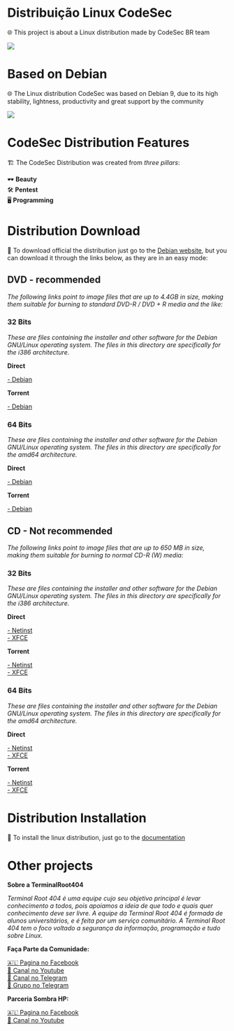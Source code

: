 # Distribuição Linux CodeSec

🌐 This project is about a Linux distribution made by CodeSec BR team

<img src="http://i.imgur.com/6A9pbWZ.jpg">

# Based on Debian

🌐 The Linux distribution CodeSec was based on Debian 9, due to its high stability, lightness, productivity and great support by the community

<img src="http://i.imgur.com/HNj7kbQ.png">

# CodeSec Distribution Features

🏗 The CodeSec Distribution was created from <i>three pillars</i>:

🕶 <B> Beauty </b><br>
🛠 <B> Pentest </b><br>
🖥 <B> Programming </b><br>

# Distribution Download

💽 To download official the distribution just go to the <a href="https://www.debian.org/CD/http-ftp/#stable">Debian website</a>, but you can download it through the links below, as they are in an easy mode:<br>

<h2>DVD - recommended</h2>

<i> The following links point to image files that are up to 4.4GB in size, making them suitable for burning to standard DVD-R / DVD + R media and the like: </i>

<h3>32 Bits</h3>

<i> These are files containing the installer and other software for the Debian GNU/Linux operating system. The files in this directory are specifically for the i386 architecture.</i>

<b>Direct</b>

<a href="https://cdimage.debian.org/debian-cd/current/i386/iso-dvd/debian-9.1.0-i386-DVD-1.iso">- Debian</a>

<b>Torrent</b>

<a href="https://cdimage.debian.org/debian-cd/current/i386/bt-dvd/debian-9.1.0-i386-DVD-1.iso.torrent">- Debian</a><br>

<h3>64 Bits</h3>

<i> These are files containing the installer and other software for the Debian GNU/Linux operating system. The files in this directory are specifically for the amd64 architecture.</i>

<b>Direct</b>

<a href="https://cdimage.debian.org/debian-cd/current/amd64/iso-dvd/debian-9.1.0-amd64-DVD-1.iso">- Debian</a>

<b>Torrent</b>

<a href="https://cdimage.debian.org/debian-cd/current/amd64/bt-dvd/debian-9.1.0-amd64-DVD-1.iso.torrent">- Debian</a><br>

<h2>CD - Not recommended</h2>

<i> The following links point to image files that are up to 650 MB in size, making them suitable for burning to normal CD-R (W) media: </i>

<h3>32 Bits</h3>

<i> These are files containing the installer and other software for the Debian GNU/Linux operating system. The files in this directory are specifically for the i386 architecture.</i>

<b>Direct</b>

<a href="https://cdimage.debian.org/debian-cd/current/i386/iso-cd/debian-9.1.0-i386-netinst.iso">- Netinst</a><br>
<a href="https://cdimage.debian.org/debian-cd/current/i386/iso-cd/debian-9.1.0-i386-xfce-CD-1.iso">- XFCE</a><br>

<b>Torrent</b>

<a href="https://cdimage.debian.org/debian-cd/current/i386/bt-cd/debian-9.1.0-i386-netinst.iso.torrent">- Netinst</a><br>
<a href="https://cdimage.debian.org/debian-cd/current/i386/bt-cd/debian-9.1.0-i386-xfce-CD-1.iso.torrent">- XFCE</a><br>

<h3>64 Bits</h3>

<i> These are files containing the installer and other software for the Debian GNU/Linux operating system. The files in this directory are specifically for the amd64 architecture.</i>

<b>Direct</b>

<a href="https://cdimage.debian.org/debian-cd/current/amd64/iso-cd/debian-9.1.0-amd64-netinst.iso">- Netinst</a><br>
<a href="https://cdimage.debian.org/debian-cd/current/amd64/iso-cd/debian-9.1.0-amd64-xfce-CD-1.iso">- XFCE</a><br>

<b>Torrent</b>

<a href="https://cdimage.debian.org/debian-cd/current/amd64/bt-cd/debian-9.1.0-amd64-netinst.iso.torrent">- Netinst</a><br>
<a href="https://cdimage.debian.org/debian-cd/current/amd64/bt-cd/debian-9.1.0-amd64-xfce-CD-1.iso.torrent">- XFCE</a><br>

# Distribution Installation

📖 To install the linux distribution, just go to the <a href="/Documentation.md">documentation</a>

# Other projects

<b>Sobre a TerminalRoot404</b>

<i>Terminal Root 404 é uma equipe cujo seu objetivo principal é levar conhecimento a todos, pois apoiamos a ideia de que todo e quais quer conhecimento deve ser livre. A equipe da Terminal Root 404 é formada de alunos universitários, e é feita por um serviço comunitário.
A Terminal Root 404 tem o foco voltado a segurança da informação, programação e tudo sobre Linux.</i>

<b>Faça Parte da Comunidade:</b>

<a href="https://fb.com/TerminalRoot404">🇦🇱 Pagina no Facebook<br><a>
<a href="https://goo.gl/y42Y3c">🎥 Canal no Youtube<br><a>
<a href="https://t.me/TerminalRoot404">🏴 Canal no Telegram<br><a>
<a href="https://t.me/GrupoTerminalRoot404">🏴 Grupo no Telegram<br><a>

<b>Parceria Sombra HP:</b>

<a href="https://fb.com/mfz.sombrahp">🇦🇱 Pagina no Facebook<br></a>
<a href="https://goo.gl/4nhqrY">🎥 Canal no Youtube<br><a>



